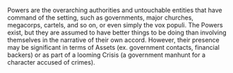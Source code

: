 Powers are the overarching authorities and untouchable entities that have command of the setting, such as governments, major churches, megacorps, cartels, and so on, or even simply the vox populi. The Powers exist, but they are assumed to have better things to be doing than involving themselves in the narrative of their own accord. However, their presence may be significant in terms of Assets (ex. government contacts, financial backers) or as part of a looming Crisis (a government manhunt for a character accused of crimes).